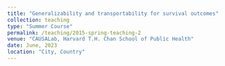 ```yaml
---
title: "Generalizability and transportability for survival outcomes"
collection: teaching
type: "Summer Course"
permalink: /teaching/2015-spring-teaching-2
venue: "CAUSALab, Harvard T.H. Chan School of Public Health"
date: June, 2023
location: "City, Country"
---
```




